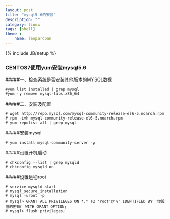 ```yaml
---
layout: post
title: "mysql5.6的安装"
description: ""
category: linux
tags: [shell]
theme :
    name: leopardpan
---
```

{% include JB/setup %}

### CENTOS7使用yum安装mysql5.6

#####一、检查系统是否安装其他版本的MYSQL数据

```
#yum list installed | grep mysql
#yum -y remove mysql-libs.x86_64
```

#####二、安装及配置

```
# wget http://repo.mysql.com/mysql-community-release-el6-5.noarch.rpm
# rpm -ivh mysql-community-release-el6-5.noarch.rpm
# yum repolist all | grep mysql
```

#####安装mysql
```
# yum install mysql-community-server -y
```

#####设置开机启动
```
# chkconfig --list | grep mysqld
# chkconfig mysqld on
```

#####设置远程root
```
# service mysqld start
# mysql_secure_installation
# mysql -uroot -p
# mysql> GRANT ALL PRIVILEGES ON *.* TO 'root'@'%' IDENTIFIED BY '你设置的密码' WITH GRANT OPTION;
# mysql> flush privileges;
```


